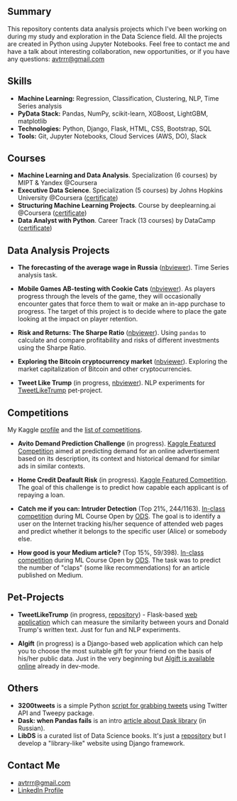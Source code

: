 ## Summary

This repository contents data analysis projects which I've been working on during my study and exploration in the Data Science field. All the projects are created in Python using Jupyter Notebooks. Feel free to contact me and have a talk about interesting collaboration, new opportunities, or if you have any questions: [avtrrr@gmail.com](mailto:avtrrr@gmail.com)

## Skills

* **Machine Learning:** Regression, Classification, Clustering, NLP, Time Series analysis
* **PyData Stack:** Pandas, NumPy, scikit-learn, XGBoost, LightGBM, matplotlib
* **Technologies:** Python, Django, Flask, HTML,	CSS,	Bootstrap, SQL
* **Tools:** Git, Jupyter Notebooks, Cloud Services (AWS, DO), Slack

## Courses

* **Machine Learning and Data Analysis**. Specialization (6 courses) by MIPT & Yandex @Coursera
* **Executive Data Science**. Specialization (5 courses) by Johns Hopkins University @Coursera ([certificate](https://www.coursera.org/account/accomplishments/specialization/certificate/GVBSM9PWRLJ6))
* **Structuring Machine Learning Projects**. Course by deeplearning.ai @Coursera ([certificate](https://www.coursera.org/account/accomplishments/certificate/DA9B4MFS93C8))
* **Data Analyst with Python**. Career Track (13 courses) by DataCamp ([certificate](https://www.datacamp.com/statement-of-accomplishment/track/20e14e04a89b3688e16381525dc14a557b14f3a2))

## Data Analysis Projects

* **The forecasting of the average wage in Russia** ([nbviewer](http://nbviewer.jupyter.org/github/atrof/atrof.github.io/blob/master/Notebooks/Wage_forecasting.ipynb)). Time Series analysis task.

* **Mobile Games AB-testing with Cookie Cats** ([nbviewer](http://nbviewer.jupyter.org/github/atrof/atrof.github.io/blob/master/Notebooks/AB-testing%20from%20the%20Cookie%20Cats.ipynb)). As players progress through the levels of the game, they will occasionally encounter gates that force them to wait or make an in-app purchase to progress. The target of this project is to decide where to place the gate looking at the impact on player retention.

* **Risk and Returns: The Sharpe Ratio** ([nbviewer](http://nbviewer.jupyter.org/github/atrof/atrof.github.io/blob/master/Notebooks/Risk%20%26%20Returns%20with%20the%20Sharpe%20Ratio.ipynb)). Using `pandas` to calculate and compare profitability and risks of different investments using the Sharpe Ratio.

* **Exploring the Bitcoin cryptocurrency market** ([nbviewer](http://nbviewer.jupyter.org/github/atrof/atrof.github.io/blob/master/Notebooks/Exploring%20The%20Bitcoin%20Cryptocurrency%20Market.ipynb)). Exploring the market capitalization of Bitcoin and other cryptocurrencies.

* **Tweet Like Trump** (in progress, [nbviewer](http://nbviewer.jupyter.org/github/atrof/atrof.github.io/blob/master/Notebooks/TweetLikeTrump.ipynb)). NLP experiments for [TweetLikeTrump](#) pet-project.

## Competitions
My Kaggle [profile](https://www.kaggle.com/avtrrr) and the [list of competitions](https://www.kaggle.com/avtrrr/competitions). 

* **Avito Demand Prediction Challenge** (in progress). [Kaggle Featured Competition](https://www.kaggle.com/c/avito-demand-prediction) aimed at predicting demand for an online advertisement based on its description, its context and historical demand for similar ads in similar contexts. 

* **Home Credit Deafault Risk** (in progress). [Kaggle Featured Competition](https://www.kaggle.com/c/home-credit-default-risk). The goal of this challenge is to predict how capable each applicant is of repaying a loan.

* **Catch me if you can: Intruder Detection** (Top 21%, 244/1163). [In-class competition](https://www.kaggle.com/c/catch-me-if-you-can-intruder-detection-through-webpage-session-tracking2) during ML Course Open by [ODS](http://www.ods.ai). The goal is to identify a user on the Internet tracking his/her sequence of attended web pages and predict whether it belongs to the specific user (Alice) or somebody else.

* **How good is your Medium article?** (Top 15%, 59/398). [In-class competition](https://www.kaggle.com/c/how-good-is-your-medium-article) during ML Course Open by [ODS](http://www.ods.ai). The task was to predict the number of "claps" (some like recommendations) for an article published on Medium.

## Pet-Projects
* **TweetLikeTrump** (in progress, [repository](https://github.com/atrof/TweetLikeTrump)) - Flask-based [web application](#) which can measure the similarity between yours and Donald Trump's written text. Just for fun and NLP experiments. 

* **AIgift** (in progress) is a Django-based web application which can help you to choose the most suitable gift for your friend on the basis of his/her public data. Just in the very beginning but [AIgift is available online](http://aigift.pythonanywhere.com) already in dev-mode.

## Others
* **3200tweets** is a simple Python [script for grabbing tweets](https://github.com/atrof/3200tweets) using Twitter API and Tweepy package.
* **Dask: when Pandas fails** is an intro [article about Dask library](http://nbviewer.jupyter.org/github/atrof/mlcourse_open/blob/master/jupyter_russian/tutorials/dask_dataframe_avt.ipynb) (in Russian). 
* **LibDS** is a curated list of Data Science books. It's just a [repository](https://github.com/atrof/LibDS) but I develop a "library-like" website using Django framework.

## Contact Me
* [avtrrr@gmail.com](mailto:avtrrr@gmail.com)
* [LinkedIn Profile](https://www.linkedin.com/in/artyomtrofimov)
